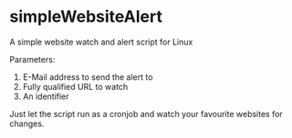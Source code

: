 # simpleWebsiteAlert
A simple website watch and alert script for Linux

Parameters:
1. E-Mail address to send the alert to
2. Fully qualified URL to watch
3. An identifier

Just let the script run as a cronjob and watch your favourite websites for changes.
